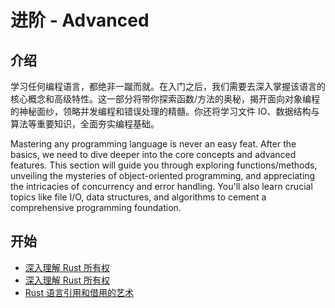 # 进阶 - Advanced

## 介绍

学习任何编程语言，都绝非一蹴而就。在入门之后，我们需要去深入掌握该语言的核心概念和高级特性。这一部分将带你探索函数/方法的奥秘，揭开面向对象编程的神秘面纱，领略并发编程和错误处理的精髓。你还将学习文件
IO、数据结构与算法等重要知识，全面夯实编程基础。

Mastering any programming language is never an easy feat. After the basics, we need to dive deeper into the core
concepts and advanced features. This section will guide you through exploring functions/methods, unveiling the mysteries
of object-oriented programming, and appreciating the intricacies of concurrency and error handling. You'll also learn
crucial topics like file I/O, data structures, and algorithms to cement a comprehensive programming foundation.

## 开始

- [深入理解 Rust 所有权](chapter_1.md)
- [深入理解 Rust 所有权](chapter_2.md)
- [Rust 语言引用和借用的艺术](chapter_3.md)
